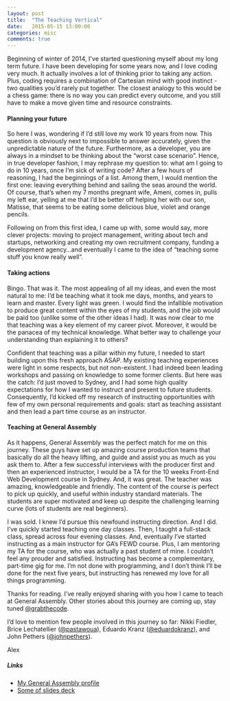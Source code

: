 ```yaml
---
layout: post
title:  "The Teaching Vertical"
date:   2015-05-15 13:00:00
categories: misc
comments: true
---
```


Beginning of winter of 2014, I've started questioning myself about my long term future. I have been developing for some years now, and I love coding very much. It actually involves a lot of thinking prior to taking any action. Plus, coding requires a combination of Cartesian mind with good instinct - two qualities you’d rarely put together. The closest analogy to this would be a chess game: there is no way you can predict every outcome, and you still have to make a move given time and resource constraints.

#### Planning your future

So here I was, wondering if I’d still love my work 10 years from now. This question is obviously next to impossible to answer accurately, given the unpredictable nature of the future. Furthermore, as a developer, you are always in a mindset to be thinking about the “worst case scenario”. Hence, in true developer fashion, I may rephrase my question to: what am I going to do in 10 years, once I’m sick of writing code? After a few hours of reasoning, I had the beginnings of a list. Among them, I would mention the first one: leaving everything behind and sailing the seas around the world. Of course, that’s when my 7 months pregnant wife, Ameni, comes in, pulls my left ear, yelling at me that I’d be better off helping her with our son, Matisse, that seems to be eating some delicious blue, violet and orange pencils.

Following on from this first idea, I came up with, some would say, more clever projects: moving to project management, writing about tech and startups, networking and creating my own recruitment company, funding a development agency…and eventually I came to the idea of “teaching some stuff you know really well”.

#### Taking actions

Bingo. That was it. The most appealing of all my ideas, and even the most natural to me: I’d be teaching what it took me days, months, and years to learn and master. Every light was green. I would find the infallible motivation to produce great content within the eyes of my students, and the job would be paid too (unlike some of the other ideas I had). It was now clear to me that teaching was a key element of my career pivot. Moreover, it would be the panacea of my technical knowledge. What better way to challenge your understanding than explaining it to others?

Confident that teaching was a pillar within my future, I needed to start building upon this fresh approach ASAP. My existing teaching experiences were light in some respects, but not non-existent. I had indeed been leading workshops and passing on knowledge to some former clients. But here was the catch: I’d just moved to Sydney, and I had some high quality expectations for how I wanted to instruct and present to future students. Consequently, I’d kicked off my research of instructing opportunities with few of my own personal requirements and goals: start as teaching assistant and then lead a part time course as an instructor.

#### Teaching at General Assembly

As it happens, General Assembly was the perfect match for me on this journey. These guys have set up amazing course production teams that basically do all the heavy lifting, and guide and assist you as much as you ask them to. After a few successful interviews with the producer first and then an experienced instructor, I would be a TA for the 10 weeks Front-End Web Development course in Sydney. And, it was great. The teacher was amazing, knowledgeable and friendly. The content of the course is perfect to pick up quickly, and useful within industry standard materials. The students are super motivated and keep up despite the challenging learning curve (lots of students are real beginners).

I was sold. I knew I’d pursue this newfound instructing direction. And I did. I’ve quickly started teaching one day classes. Then, I taught a full-stack class, spread across four evening classes. And, eventually I’ve started instructing as a main instructor for GA’s FEWD course. Plus, I am mentoring my TA for the course, who was actually a past student of mine. I couldn’t feel any prouder and satisfied. Instructing has become a complementary, part-time gig for me. I’m not done with programming, and I don’t think I’ll be done for the next five years, but instructing has renewed my love for all things programming.

Thanks for reading. I’ve really enjoyed sharing with you how I came to teach at General Assembly. Other stories about this journey are coming up, stay tuned <a href="https://twitter.com/grabthecode" target="_blank">@grabthecode</a>.

I’d love to mention few people involved in this journey so far: Nikki Fiedler, Brice Lechatellier (<a href="https://twitter.com/pastawoua" target="_blank">@pastawoua</a>), Eduardo Kranz (<a href="https://twitter.com/eduardokranz" target="_blank">@eduardokranz</a>), and John Pethers (<a href="https://twitter.com/johnpethers" target="_blank">@johnpethers</a>).

Alex

##### Links
<ul>
<li><a href="https://generalassemb.ly/instructors/alexandre-girard/2807" target="_blank">My General Assembly profile</a></li>
<li><a href="http://slides.com/alexyeah/" target="_blank">Some of slides deck</a></li>
</ul>
